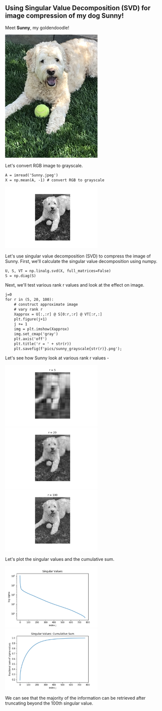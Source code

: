 ## Using Singular Value Decomposition (SVD) for image compression of my dog Sunny!

Meet **Sunny**, my goldendoodle!

<img src='pics/Sunny.jpeg' width="300">

Let's convert RGB image to grayscale.

```
A = imread('Sunny.jpeg')
X = np.mean(A, -1) # convert RGB to grayscale
```

<img src='pics/sunny_grayscale.png' width="300">


Let's use singular value decomposition (SVD) to compress the image of Sunny.
First, we'll calculate the singular value decomposition using numpy.

```
U, S, VT = np.linalg.svd(X, full_matrices=False)
S = np.diag(S)
```


Next, we'll test various rank r values and look at the effect on image.

```
j=0
for r in (5, 20, 100):
    # construct approximate image
    # vary rank r
    Xapprox = U[:,:r] @ S[0:r,:r] @ VT[:r,:]
    plt.figure(j+1)
    j += 1
    img = plt.imshow(Xapprox)
    img.set_cmap('gray')
    plt.axis('off')
    plt.title('r = ' + str(r))
    plt.savefig(f'pics/sunny_grayscale{str(r)}.png');
```

Let's see how Sunny look at various rank r values -

<img src='pics/sunny_grayscale5.png' width="300">
<img src='pics/sunny_grayscale20.png' width="300">
<img src='pics/sunny_grayscale100.png' width="300">


Let's plot the singular values and the cumulative sum.


<img src='pics/singular_values.png' width="300">
<img src='pics/cum_sum.png' width="300">

We can see that the majority of the information can be retrieved after truncating beyond the 100th singular value.